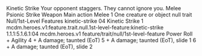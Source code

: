 <ability>
  <name>Kinetic Strike</name>
  <flavor>Your opponent staggers. They cannot ignore you.</flavor>
  <keywords>
    <keyword>Melee</keyword>
    <keyword>Psionic</keyword>
    <keyword>Strike</keyword>
    <keyword>Weapon</keyword>
  </keywords>
  <type>Main action</type>
  <distance>Melee 1</distance>
  <target>One creature or object</target>
  <metadata>
    <class>null</class>
    <feature_type>trait</feature_type>
    <file_dpath>Null/1st-Level Features</file_dpath>
    <item_id>kinetic-strike</item_id>
    <item_index>04</item_index>
    <item_name>Kinetic Strike</item_name>
    <level>1</level>
    <scc>mcdm.heroes.v1:feature.trait.null.1st-level-feature:kinetic-strike</scc>
    <scdc>1.1.1:5.1.6.1:04</scdc>
    <source>mcdm.heroes.v1</source>
    <type>feature/trait/null/1st-level-feature</type>
  </metadata>
  <effects>
    <effect type="roll">
      <roll>Power Roll + Agility</roll>
      <t1>4 + A damage; taunted (EoT)</t1>
      <t2>5 + A damage; taunted (EoT), slide 1</t2>
      <t3>6 + A damage; taunted (EoT), slide 2</t3>
    </effect>
  </effects>
</ability>
